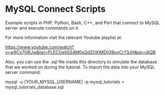 # MySQL Connect Scripts

Example scripts in PHP, Python, Bash, C++, and Perl that connect to MySQL server and execute commands on it.

For more information visit the relevant Youtube playlist at:

https://www.youtube.com/watch?v=w9Cy7jIiRJw&list=PLECOetiSS4M0sQdZOXlMDji38uyCr73JH&pp=iAQB

Also, you can use the .sql file inside this directory to simulate the database that we worked on during the tutorial. To import the data into your MySQL server command:

mysql -u [YOUR_MYSQL_USERNAME] -p mysql_tutorials < mysql_tutorials_database.sql

